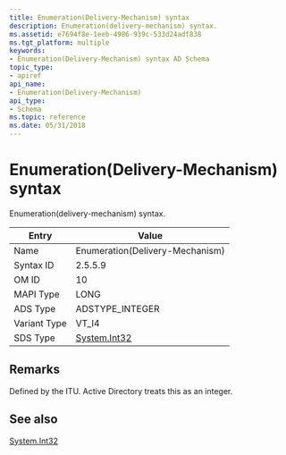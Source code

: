 ```yaml
---
title: Enumeration(Delivery-Mechanism) syntax
description: Enumeration(delivery-mechanism) syntax.
ms.assetid: e7694f8e-1eeb-4986-939c-533d24adf838
ms.tgt_platform: multiple
keywords:
- Enumeration(Delivery-Mechanism) syntax AD Schema
topic_type:
- apiref
api_name:
- Enumeration(Delivery-Mechanism)
api_type:
- Schema
ms.topic: reference
ms.date: 05/31/2018
---
```


# Enumeration(Delivery-Mechanism) syntax

Enumeration(delivery-mechanism) syntax.



| Entry | Value |
|--------------|---------------------------------------------------------------------------|
| Name         | Enumeration(Delivery-Mechanism)                                           |
| Syntax ID    | 2.5.5.9                                                                   |
| OM ID        | 10                                                                        |
| MAPI Type    | LONG                                                                      |
| ADS Type     | ADSTYPE\_INTEGER                                                          |
| Variant Type | VT\_I4                                                                    |
| SDS Type     | [System.Int32](/dotnet/api/system.int32) |



## Remarks

Defined by the ITU. Active Directory treats this as an integer.

## See also

<dl> <dt>

[System.Int32](/dotnet/api/system.int32)
</dt> </dl>

 

 
